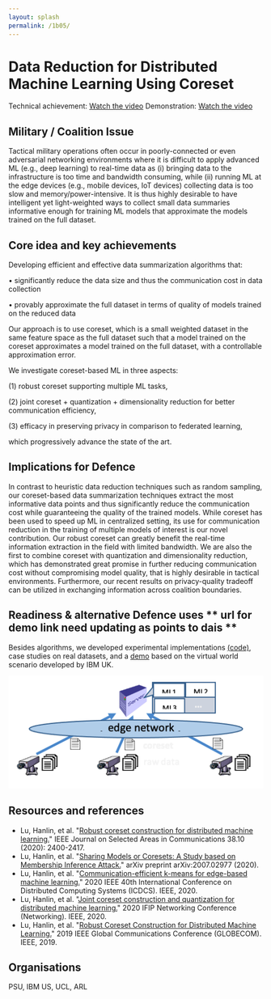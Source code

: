 ```yaml
---
layout: splash
permalink: /1b05/
---
```


# Data Reduction for Distributed Machine Learning Using Coreset

Technical achievement: [Watch the video](https://ibm.box.com/v/Showcase-1b05-video)
Demonstration: [Watch the video](https://ibm.box.com/v/Showcase-1b03-video)

## Military / Coalition Issue
Tactical military operations often occur in poorly-connected or even adversarial networking environments where it is difficult to apply advanced ML (e.g., deep learning) to real-time data as (i) bringing data to the infrastructure is too time and bandwidth consuming, while (ii) running ML at the edge devices (e.g., mobile devices, IoT devices) collecting data is too slow and memory/power-intensive. It is thus highly desirable to have intelligent yet light-weighted ways to collect small data summaries informative enough for training ML models that approximate the models trained on the full dataset. 

## Core idea and key achievements
Developing efficient and effective data summarization algorithms that:

•	significantly reduce the data size and thus the communication cost in data collection

•	provably approximate the full dataset in terms of quality of models trained on the reduced data

Our approach is to use coreset, which is a small weighted dataset in the same feature space as the full dataset such that a model trained on the coreset approximates a model trained on the full dataset, with a controllable approximation error. 

We investigate coreset-based ML in three aspects:

(1) robust coreset supporting multiple ML tasks, 

(2) joint coreset + quantization + dimensionality reduction for better communication efficiency,

(3) efficacy in preserving privacy in comparison to federated learning,

which progressively advance the state of the art.


## Implications for Defence
In contrast to heuristic data reduction techniques such as random sampling, our coreset-based data summarization techniques extract the most informative data points and thus significantly reduce the communication cost while guaranteeing the quality of the trained models. While coreset has been used to speed up ML in centralized setting, its use for communication reduction in the training of multiple models of interest is our novel contribution. Our robust coreset can greatly benefit the real-time information extraction in the field with limited bandwidth.  We are also the first to combine coreset with quantization and dimensionality reduction, which has demonstrated great promise in further reducing communication cost without compromising model quality, that is highly desirable in tactical environments. Furthermore, our recent results on privacy-quality tradeoff can be utilized in exchanging information across coalition boundaries. 

## Readiness & alternative Defence uses  ** url for demo link need updating as points to dais **
Besides algorithms, we developed experimental implementations [(code)](https://github.com/hllmathcs/JSAC_RCC_codes), case studies on real datasets, and a [demo](https://dais-ita.org/node/5459) based on the virtual world scenario developed by IBM UK. 

![image info](/dais/achievements/images/1b05-fig1.png)

## Resources and references
* Lu, Hanlin, et al. "[Robust coreset construction for distributed machine learning.](/doc-5512/)" IEEE Journal on Selected Areas in Communications 38.10 (2020): 2400-2417.
* Lu, Hanlin, et al. "[Sharing Models or Coresets: A Study based on Membership Inference Attack.](/doc-6051)" arXiv preprint arXiv:2007.02977 (2020).
* Lu, Hanlin, et al. "[Communication-efficient k-means for edge-based machine learning.](/doc-6053)" 2020 IEEE 40th International Conference on Distributed Computing Systems (ICDCS). IEEE, 2020.
* Lu, Hanlin, et al. "[Joint coreset construction and quantization for distributed machine learning.](/doc-5516/)" 2020 IFIP Networking Conference (Networking). IEEE, 2020.
* Lu, Hanlin, et al. "[Robust Coreset Construction for Distributed Machine Learning.](/doc-4903/)" 2019 IEEE Global Communications Conference (GLOBECOM). IEEE, 2019.

## Organisations
PSU, IBM US, UCL, ARL
